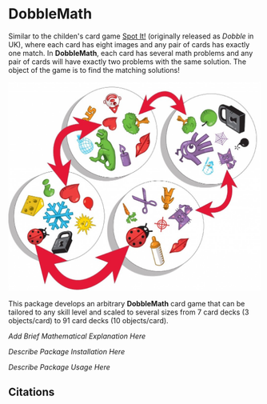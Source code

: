 # DobbleMath

Similar to the childen's card game [Spot It!](https://boardgamegeek.com/boardgame/63268/spot-it) (originally released as _Dobble_ in UK), where each card has eight images and any pair of cards has exactly one match.  In **DobbleMath**, each card has several math problems and any pair of cards will have exactly two problems with the same solution.  The object of the game is to find the matching solutions!

![Spot It! Explanation](https://github.com/dCraigJones/DobbleMath/blob/master/img/spotit.jpg)

This package develops an arbitrary **DobbleMath** card game that can be tailored to any skill level and scaled to several sizes from 7 card decks (3 objects/card) to 91 card decks (10 objects/card).

_Add Brief Mathematical Explanation Here_

_Describe Package Installation Here_

_Describe Package Usage Here_

## Citations
